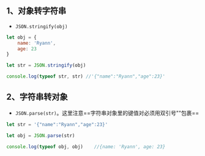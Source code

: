 ## 1、对象转字符串

- `JSON.stringify(obj)`

``` js
let obj = {
    name: 'Ryann',
    age: 23
}

let str = JSON.stringify(obj)

console.log(typeof str, str) //'{"name":"Ryann","age":23}'
```

## 2、字符串转对象

- `JSON.parse(str)`。这里注意==字符串对象里的键值对必须用双引号""包裹==

``` js
let str = '{"name":"Ryann","age":23}'

let obj = JSON.parse(str)

console.log(typeof obj, obj)	//{name: 'Ryann', age: 23}
```

